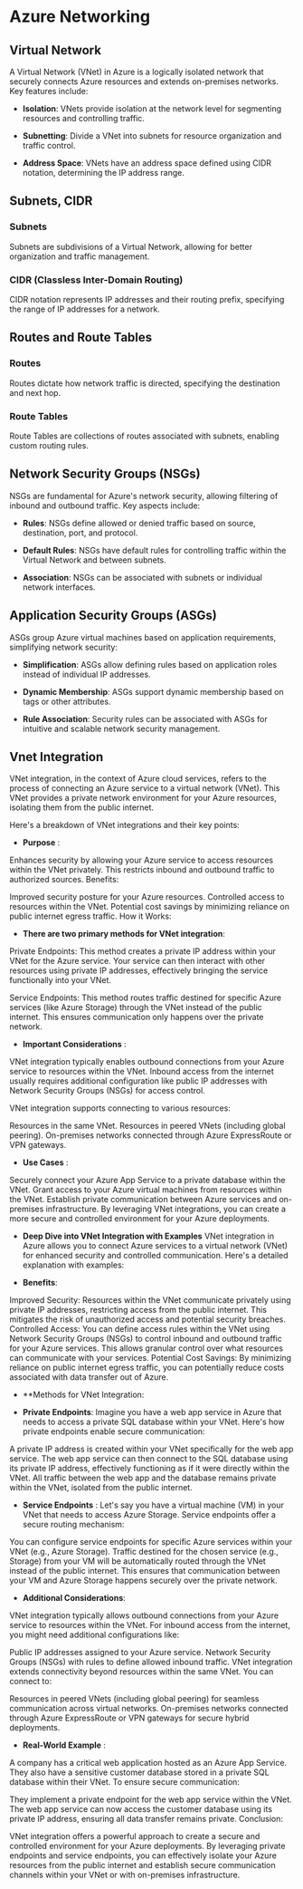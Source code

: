 # Azure Networking

## Virtual Network

A Virtual Network (VNet) in Azure is a logically isolated network that securely connects Azure resources and extends on-premises networks. Key features include:

- **Isolation**: VNets provide isolation at the network level for segmenting resources and controlling traffic.

- **Subnetting**: Divide a VNet into subnets for resource organization and traffic control.

- **Address Space**: VNets have an address space defined using CIDR notation, determining the IP address range.

## Subnets, CIDR

### Subnets

Subnets are subdivisions of a Virtual Network, allowing for better organization and traffic management.

### CIDR (Classless Inter-Domain Routing)

CIDR notation represents IP addresses and their routing prefix, specifying the range of IP addresses for a network.

## Routes and Route Tables

### Routes

Routes dictate how network traffic is directed, specifying the destination and next hop.

### Route Tables

Route Tables are collections of routes associated with subnets, enabling custom routing rules.

## Network Security Groups (NSGs)

NSGs are fundamental for Azure's network security, allowing filtering of inbound and outbound traffic. Key aspects include:

- **Rules**: NSGs define allowed or denied traffic based on source, destination, port, and protocol.

- **Default Rules**: NSGs have default rules for controlling traffic within the Virtual Network and between subnets.

- **Association**: NSGs can be associated with subnets or individual network interfaces.

## Application Security Groups (ASGs)

ASGs group Azure virtual machines based on application requirements, simplifying network security:

- **Simplification**: ASGs allow defining rules based on application roles instead of individual IP addresses.

- **Dynamic Membership**: ASGs support dynamic membership based on tags or other attributes.

- **Rule Association**: Security rules can be associated with ASGs for intuitive and scalable network security management.

## Vnet Integration

VNet integration, in the context of Azure cloud services, refers to the process of connecting an Azure service to a virtual network (VNet). This VNet provides a private network environment for your Azure resources, isolating them from the public internet.

Here's a breakdown of VNet integrations and their key points:

- **Purpose** :

Enhances security by allowing your Azure service to access resources within the VNet privately. This restricts inbound and outbound traffic to authorized sources.
Benefits:

Improved security posture for your Azure resources.
Controlled access to resources within the VNet.
Potential cost savings by minimizing reliance on public internet egress traffic.
How it Works:

- **There are two primary methods for VNet integration**:

Private Endpoints: This method creates a private IP address within your VNet for the Azure service. Your service can then interact with other resources using private IP addresses, effectively bringing the service functionally into your VNet.

Service Endpoints: This method routes traffic destined for specific Azure services (like Azure Storage) through the VNet instead of the public internet. This ensures communication only happens over the private network.

- **Important Considerations** :

VNet integration typically enables outbound connections from your Azure service to resources within the VNet. Inbound access from the internet usually requires additional configuration like public IP addresses with Network Security Groups (NSGs) for access control.

VNet integration supports connecting to various resources:

Resources in the same VNet.
Resources in peered VNets (including global peering).
On-premises networks connected through Azure ExpressRoute or VPN gateways.
- **Use Cases** :

Securely connect your Azure App Service to a private database within the VNet.
Grant access to your Azure virtual machines from resources within the VNet.
Establish private communication between Azure services and on-premises infrastructure.
By leveraging VNet integrations, you can create a more secure and controlled environment for your Azure deployments.

- **Deep Dive into VNet Integration with Examples**
VNet integration in Azure allows you to connect Azure services to a virtual network (VNet) for enhanced security and controlled communication. Here's a detailed explanation with examples:

- **Benefits**:

Improved Security: Resources within the VNet communicate privately using private IP addresses, restricting access from the public internet. This mitigates the risk of unauthorized access and potential security breaches.
Controlled Access: You can define access rules within the VNet using Network Security Groups (NSGs) to control inbound and outbound traffic for your Azure services. This allows granular control over what resources can communicate with your services.
Potential Cost Savings: By minimizing reliance on public internet egress traffic, you can potentially reduce costs associated with data transfer out of Azure.
- **Methods for VNet Integration:

- **Private Endpoints**:
Imagine you have a web app service in Azure that needs to access a private SQL database within your VNet. Here's how private endpoints enable secure communication:

A private IP address is created within your VNet specifically for the web app service.
The web app service can then connect to the SQL database using its private IP address, effectively functioning as if it were directly within the VNet.
All traffic between the web app and the database remains private within the VNet, isolated from the public internet.
- **Service Endpoints** :
Let's say you have a virtual machine (VM) in your VNet that needs to access Azure Storage. Service endpoints offer a secure routing mechanism:

You can configure service endpoints for specific Azure services within your VNet (e.g., Azure Storage).
Traffic destined for the chosen service (e.g., Storage) from your VM will be automatically routed through the VNet instead of the public internet.
This ensures that communication between your VM and Azure Storage happens securely over the private network.
- **Additional Considerations**:

VNet integration typically allows outbound connections from your Azure service to resources within the VNet. For inbound access from the internet, you might need additional configurations like:

Public IP addresses assigned to your Azure service.
Network Security Groups (NSGs) with rules to define allowed inbound traffic.
VNet integration extends connectivity beyond resources within the same VNet. You can connect to:

Resources in peered VNets (including global peering) for seamless communication across virtual networks.
On-premises networks connected through Azure ExpressRoute or VPN gateways for secure hybrid deployments.
- **Real-World Example** :

A company has a critical web application hosted as an Azure App Service. They also have a sensitive customer database stored in a private SQL database within their VNet. To ensure secure communication:

They implement a private endpoint for the web app service within the VNet.
The web app service can now access the customer database using its private IP address, ensuring all data transfer remains private.
Conclusion:

VNet integration offers a powerful approach to create a secure and controlled environment for your Azure deployments. By leveraging private endpoints and service endpoints, you can effectively isolate your Azure resources from the public internet and establish secure communication channels within your VNet or with on-premises infrastructure.
